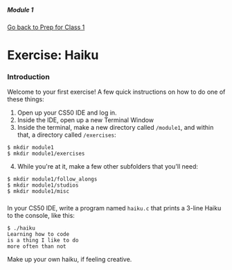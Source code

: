 ##### Module 1

[Go back to Prep for Class 1](../../class1-prep)

# Exercise: Haiku

### Introduction

Welcome to your first exercise! A few quick instructions on how to do one of these things:

1. Open up your CS50 IDE and log in.
2. Inside the IDE, open up a new Terminal Window
3. Inside the terminal, make a new directory called `/module1`, and within that, a directory called `/exercises`:
  ```
  $ mkdir module1
  $ mkdir module1/exercises
  ```
4. While you're at it, make a few other subfolders that you'll need:
  ```
  $ mkdir module1/follow_alongs
  $ mkdir module1/studios
  $ mkdir module1/misc
  ```


### 


In your CS50 IDE, write a program named `haiku.c` that prints a 3-line Haiku to the console, like this:
```
$ ./haiku
Learning how to code
is a thing I like to do
more often than not
```
Make up your own haiku, if feeling creative.
